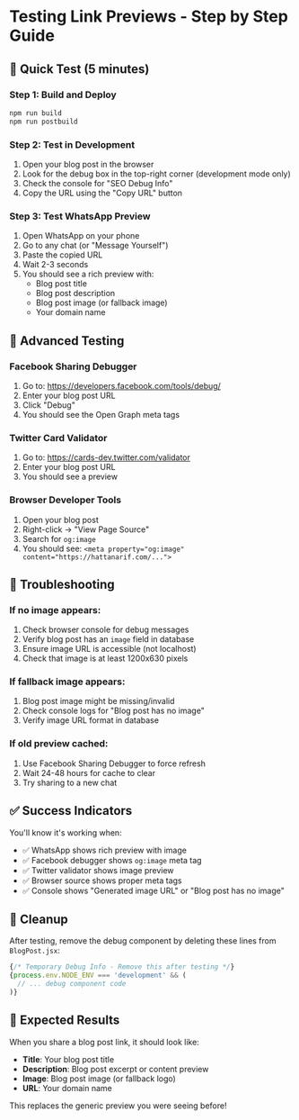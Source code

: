 # Testing Link Previews - Step by Step Guide

## 🚀 Quick Test (5 minutes)

### Step 1: Build and Deploy

```bash
npm run build
npm run postbuild
```

### Step 2: Test in Development

1. Open your blog post in the browser
2. Look for the debug box in the top-right corner (development mode only)
3. Check the console for "SEO Debug Info"
4. Copy the URL using the "Copy URL" button

### Step 3: Test WhatsApp Preview

1. Open WhatsApp on your phone
2. Go to any chat (or "Message Yourself")
3. Paste the copied URL
4. Wait 2-3 seconds
5. You should see a rich preview with:
   - Blog post title
   - Blog post description
   - Blog post image (or fallback image)
   - Your domain name

## 🔧 Advanced Testing

### Facebook Sharing Debugger

1. Go to: https://developers.facebook.com/tools/debug/
2. Enter your blog post URL
3. Click "Debug"
4. You should see the Open Graph meta tags

### Twitter Card Validator

1. Go to: https://cards-dev.twitter.com/validator
2. Enter your blog post URL
3. You should see a preview

### Browser Developer Tools

1. Open your blog post
2. Right-click → "View Page Source"
3. Search for `og:image`
4. You should see: `<meta property="og:image" content="https://hattanarif.com/...">`

## 🐛 Troubleshooting

### If no image appears:

1. Check browser console for debug messages
2. Verify blog post has an `image` field in database
3. Ensure image URL is accessible (not localhost)
4. Check that image is at least 1200x630 pixels

### If fallback image appears:

1. Blog post image might be missing/invalid
2. Check console logs for "Blog post has no image"
3. Verify image URL format in database

### If old preview cached:

1. Use Facebook Sharing Debugger to force refresh
2. Wait 24-48 hours for cache to clear
3. Try sharing to a new chat

## ✅ Success Indicators

You'll know it's working when:

- ✅ WhatsApp shows rich preview with image
- ✅ Facebook debugger shows `og:image` meta tag
- ✅ Twitter validator shows image preview
- ✅ Browser source shows proper meta tags
- ✅ Console shows "Generated image URL" or "Blog post has no image"

## 🧹 Cleanup

After testing, remove the debug component by deleting these lines from `BlogPost.jsx`:

```jsx
{/* Temporary Debug Info - Remove this after testing */}
{process.env.NODE_ENV === 'development' && (
  // ... debug component code
)}
```

## 📱 Expected Results

When you share a blog post link, it should look like:

- **Title**: Your blog post title
- **Description**: Blog post excerpt or content preview
- **Image**: Blog post image (or fallback logo)
- **URL**: Your domain name

This replaces the generic preview you were seeing before!
